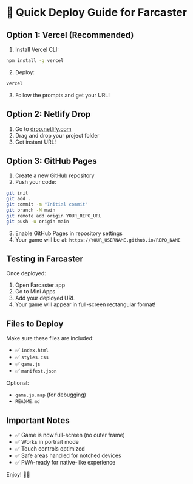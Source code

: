 # 🚀 Quick Deploy Guide for Farcaster

## Option 1: Vercel (Recommended)

1. Install Vercel CLI:
```bash
npm install -g vercel
```

2. Deploy:
```bash
vercel
```

3. Follow the prompts and get your URL!

## Option 2: Netlify Drop

1. Go to [drop.netlify.com](https://drop.netlify.com)
2. Drag and drop your project folder
3. Get instant URL!

## Option 3: GitHub Pages

1. Create a new GitHub repository
2. Push your code:
```bash
git init
git add .
git commit -m "Initial commit"
git branch -M main
git remote add origin YOUR_REPO_URL
git push -u origin main
```

3. Enable GitHub Pages in repository settings
4. Your game will be at: `https://YOUR_USERNAME.github.io/REPO_NAME`

## Testing in Farcaster

Once deployed:

1. Open Farcaster app
2. Go to Mini Apps
3. Add your deployed URL
4. Your game will appear in full-screen rectangular format!

## Files to Deploy

Make sure these files are included:
- ✅ `index.html`
- ✅ `styles.css`
- ✅ `game.js`
- ✅ `manifest.json`

Optional:
- `game.js.map` (for debugging)
- `README.md`

## Important Notes

- ✅ Game is now full-screen (no outer frame)
- ✅ Works in portrait mode
- ✅ Touch controls optimized
- ✅ Safe areas handled for notched devices
- ✅ PWA-ready for native-like experience

Enjoy! 🍉✨

